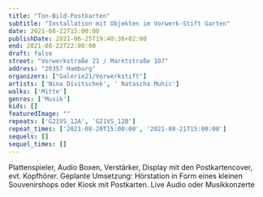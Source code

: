 ```yaml
---
title: "Ton-Bild-Postkarten"
subtitle: "Installation mit Objekten im Vorwerk-Stift Garten"
date: 2021-08-22T15:00:00
publishDate: 2021-06-25T19:40:36+02:00
end: 2021-08-22T22:00:00
draft: false
street: "Vorwerkstraße 21 / Marktstraße 107"
address: "20357 Hamburg"
organizers: ["Galerie21/Vorwerkstift"]
artists: ['Nina Divitschek', ' Natascha Muhic']
walks: ['Mitte']
genres: ['Musik']
kids: []
featuredImage: ""
repeats: ['G21VS_12A', 'G21VS_12B']
repeat_times: ['2021-08-20T15:00:00', '2021-08-21T15:00:00']
sequels: []
sequel_times: []
---
```


Plattenspieler, Audio Boxen, Verstärker, Display mit den Postkartencover, evt. Kopfhörer. Geplante Umsetzung: Hörstation in Form eines kleinen Souvenirshops oder Kiosk mit Postkarten. Live Audio oder Musikkonzerte